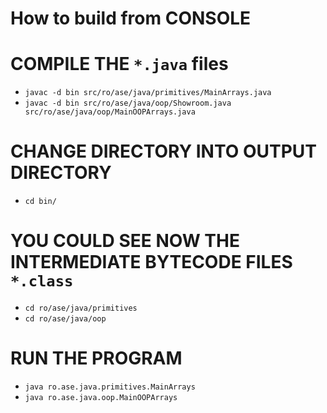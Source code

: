 # How to build from CONSOLE

# COMPILE THE `*.java` files
- `javac -d bin src/ro/ase/java/primitives/MainArrays.java`
- `javac -d bin src/ro/ase/java/oop/Showroom.java src/ro/ase/java/oop/MainOOPArrays.java`

# CHANGE DIRECTORY INTO OUTPUT DIRECTORY
- `cd bin/`

# YOU COULD SEE NOW THE INTERMEDIATE BYTECODE FILES `*.class`
- `cd ro/ase/java/primitives`
- `cd ro/ase/java/oop`

# RUN THE PROGRAM
- `java ro.ase.java.primitives.MainArrays`
- `java ro.ase.java.oop.MainOOPArrays`